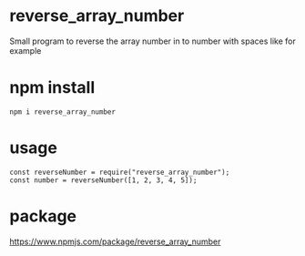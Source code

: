 # reverse_array_number

Small program to reverse the array number in to number with spaces
like for example 

# npm install

```
npm i reverse_array_number
```

# usage

```
const reverseNumber = require("reverse_array_number");
const number = reverseNumber([1, 2, 3, 4, 5]);
```

# package
https://www.npmjs.com/package/reverse_array_number
